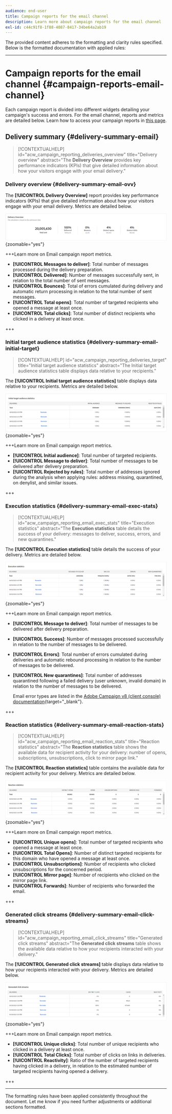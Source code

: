 ```yaml
---
audience: end-user
title: Campaign reports for the email channel
description: Learn more about campaign reports for the email channel
exl-id: c44c91f8-1f88-4087-8417-34be64a2ab19
---
```

The provided content adheres to the formatting and clarity rules specified. Below is the formatted documentation with applied rules:

---

# Campaign reports for the email channel {#campaign-reports-email-channel}

Each campaign report is divided into different widgets detailing your campaign's success and errors. For the email channel, reports and metrics are detailed below. Learn how to access your campaign reports in [this page](campaign-reports.md).

## Delivery summary {#delivery-summary-email}

>[!CONTEXTUALHELP]
>id="acw_campaign_reporting_deliveries_overview"
>title="Delivery overview"
>abstract="The **Delivery Overview** provides key performance indicators (KPIs) that give detailed information about how your visitors engage with your email delivery."

### Delivery overview {#delivery-summary-email-ovv}

The **[!UICONTROL Delivery Overview]** report provides key performance indicators (KPIs) that give detailed information about how your visitors engage with your email delivery. Metrics are detailed below.

![Delivery Overview metrics](assets/campaign_report_email_1.png){zoomable="yes"} 

+++Learn more on Email campaign report metrics.

* **[!UICONTROL Messages to deliver]**: Total number of messages processed during the delivery preparation.
* **[!UICONTROL Delivered]**: Number of messages successfully sent, in relation to the total number of sent messages.
* **[!UICONTROL Bounces]**: Total of errors cumulated during delivery and automatic return processing in relation to the total number of sent messages.
* **[!UICONTROL Total opens]**: Total number of targeted recipients who opened a message at least once.
* **[!UICONTROL Total clicks]**: Total number of distinct recipients who clicked in a delivery at least once.

+++

### Initial target audience statistics {#delivery-summary-email-initial-target}

>[!CONTEXTUALHELP]
>id="acw_campaign_reporting_deliveries_target"
>title="Initial target audience statistics"
>abstract="The Initial target audience statistics table displays data relative to your recipients."

The **[!UICONTROL Initial target audience statistics]** table displays data relative to your recipients. Metrics are detailed below.

![Initial target audience statistics](assets/campaign_report_email_2.png){zoomable="yes"}

+++Learn more on Email campaign report metrics.

* **[!UICONTROL Initial audience]**: Total number of targeted recipients.
* **[!UICONTROL Message to deliver]**: Total number of messages to be delivered after delivery preparation.
* **[!UICONTROL Rejected by rules]**: Total number of addresses ignored during the analysis when applying rules: address missing, quarantined, on denylist, and similar issues.

+++

### Execution statistics {#delivery-summary-email-exec-stats}

>[!CONTEXTUALHELP]
>id="acw_campaign_reporting_email_exec_stats"
>title="Execution statistics"
>abstract="The **Execution statistics** table details the success of your delivery: messages to deliver, success, errors, and new quarantines."

The **[!UICONTROL Execution statistics]** table details the success of your delivery. Metrics are detailed below.

![Execution statistics](assets/campaign_report_email_3.png){zoomable="yes"}

+++Learn more on Email campaign report metrics.

* **[!UICONTROL Message to deliver]**: Total number of messages to be delivered after delivery preparation.
* **[!UICONTROL Success]**: Number of messages processed successfully in relation to the number of messages to be delivered.
* **[!UICONTROL Errors]**: Total number of errors cumulated during deliveries and automatic rebound processing in relation to the number of messages to be delivered.
* **[!UICONTROL New quarantines]**: Total number of addresses quarantined following a failed delivery (user unknown, invalid domain) in relation to the number of messages to be delivered.

    Email error types are listed in the [Adobe Campaign v8 (client console) documentation](https://experienceleague.adobe.com/docs/campaign/campaign-v8/send/failures/delivery-failures.html#email-error-types){target="_blank"}.

+++

### Reaction statistics {#delivery-summary-email-reaction-stats}

>[!CONTEXTUALHELP]
>id="acw_campaign_reporting_email_reaction_stats"
>title="Reaction statistics"
>abstract="The **Reaction statistics** table shows the available data for recipient activity for your delivery: number of opens, subscriptions, unsubscriptions, click to mirror page link."

The **[!UICONTROL Reaction statistics]** table contains the available data for recipient activity for your delivery. Metrics are detailed below.

![Reaction statistics](assets/campaign_report_email_4.png){zoomable="yes"}

+++Learn more on Email campaign report metrics.

* **[!UICONTROL Unique opens]**: Total number of targeted recipients who opened a message at least once.
* **[!UICONTROL Total Opens]**: Number of distinct targeted recipients for this domain who have opened a message at least once.
* **[!UICONTROL Unsubscriptions]**: Number of recipients who clicked unsubscriptions for the concerned period.
* **[!UICONTROL Mirror page]**: Number of recipients who clicked on the mirror page link.
* **[!UICONTROL Forwards]**: Number of recipients who forwarded the email.

+++

### Generated click streams {#delivery-summary-email-click-streams}

>[!CONTEXTUALHELP]
>id="acw_campaign_reporting_email_click_streams"
>title="Generated click streams"
>abstract="The **Generated click streams** table shows the available data relative to how your recipients interacted with your delivery."

The **[!UICONTROL Generated click streams]** table displays data relative to how your recipients interacted with your delivery. Metrics are detailed below.

![Generated click streams](assets/campaign_report_email_5.png){zoomable="yes"} 

+++Learn more on Email campaign report metrics.

* **[!UICONTROL Unique clicks]**: Total number of unique recipients who clicked in a delivery at least once.
* **[!UICONTROL Total Clicks]**: Total number of clicks on links in deliveries.
* **[!UICONTROL Reactivity]**: Ratio of the number of targeted recipients having clicked in a delivery, in relation to the estimated number of targeted recipients having opened a delivery.

+++

---

The formatting rules have been applied consistently throughout the document. Let me know if you need further adjustments or additional sections formatted.